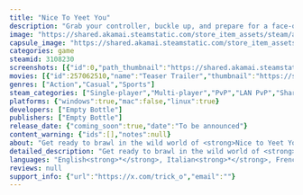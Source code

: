 ```yaml
---
title: "Nice To Yeet You"
description: "Grab your controller, buckle up, and prepare for a face-off like no other in Nice to Yeet You!"
image: "https://shared.akamai.steamstatic.com/store_item_assets/steam/apps/3108230/header.jpg?t=1728311288"
capsule_image: "https://shared.akamai.steamstatic.com/store_item_assets/steam/apps/3108230/6909182a6699d0ce56f3d4f6ee1fa5f95ddf56b9/capsule_231x87.jpg?t=1728311288"
categories: game
steamid: 3108230
screenshots: [{"id":0,"path_thumbnail":"https://shared.akamai.steamstatic.com/store_item_assets/steam/apps/3108230/ss_87cc56ee1da35efc45dcbc5a7f1b53a9d3894cb2.600x338.jpg?t=1728311288","path_full":"https://shared.akamai.steamstatic.com/store_item_assets/steam/apps/3108230/ss_87cc56ee1da35efc45dcbc5a7f1b53a9d3894cb2.1920x1080.jpg?t=1728311288"},{"id":1,"path_thumbnail":"https://shared.akamai.steamstatic.com/store_item_assets/steam/apps/3108230/ss_e768425ffd4c22e64b47512e66ff96130460cbc2.600x338.jpg?t=1728311288","path_full":"https://shared.akamai.steamstatic.com/store_item_assets/steam/apps/3108230/ss_e768425ffd4c22e64b47512e66ff96130460cbc2.1920x1080.jpg?t=1728311288"},{"id":2,"path_thumbnail":"https://shared.akamai.steamstatic.com/store_item_assets/steam/apps/3108230/ss_aca6aa646f38b2954735dbd19fc5e34e30851258.600x338.jpg?t=1728311288","path_full":"https://shared.akamai.steamstatic.com/store_item_assets/steam/apps/3108230/ss_aca6aa646f38b2954735dbd19fc5e34e30851258.1920x1080.jpg?t=1728311288"},{"id":3,"path_thumbnail":"https://shared.akamai.steamstatic.com/store_item_assets/steam/apps/3108230/ss_29034412db09fc64dd6c8b3727fb79d82474a5c7.600x338.jpg?t=1728311288","path_full":"https://shared.akamai.steamstatic.com/store_item_assets/steam/apps/3108230/ss_29034412db09fc64dd6c8b3727fb79d82474a5c7.1920x1080.jpg?t=1728311288"},{"id":4,"path_thumbnail":"https://shared.akamai.steamstatic.com/store_item_assets/steam/apps/3108230/ss_0521988d900e39bc1d037847171e766e37b9b808.600x338.jpg?t=1728311288","path_full":"https://shared.akamai.steamstatic.com/store_item_assets/steam/apps/3108230/ss_0521988d900e39bc1d037847171e766e37b9b808.1920x1080.jpg?t=1728311288"},{"id":5,"path_thumbnail":"https://shared.akamai.steamstatic.com/store_item_assets/steam/apps/3108230/ss_66a33e788769f2808efc61678a0519b5002ad7a2.600x338.jpg?t=1728311288","path_full":"https://shared.akamai.steamstatic.com/store_item_assets/steam/apps/3108230/ss_66a33e788769f2808efc61678a0519b5002ad7a2.1920x1080.jpg?t=1728311288"}]
movies: [{"id":257062510,"name":"Teaser Trailer","thumbnail":"https://shared.akamai.steamstatic.com/store_item_assets/steam/apps/257062510/aca6aa646f38b2954735dbd19fc5e34e30851258/movie_600x337.jpg?t=1728311280","webm":{"480":"http://video.akamai.steamstatic.com/store_trailers/257062510/movie480_vp9.webm?t=1728311280","max":"http://video.akamai.steamstatic.com/store_trailers/257062510/movie_max_vp9.webm?t=1728311280"},"mp4":{"480":"http://video.akamai.steamstatic.com/store_trailers/257062510/movie480.mp4?t=1728311280","max":"http://video.akamai.steamstatic.com/store_trailers/257062510/movie_max.mp4?t=1728311280"},"highlight":true},{"id":257060121,"name":"Gameplay Trailer","thumbnail":"https://shared.akamai.steamstatic.com/store_item_assets/steam/apps/257060121/aca6aa646f38b2954735dbd19fc5e34e30851258/movie_600x337.jpg?t=1727817034","webm":{"480":"http://video.akamai.steamstatic.com/store_trailers/257060121/movie480_vp9.webm?t=1727817034","max":"http://video.akamai.steamstatic.com/store_trailers/257060121/movie_max_vp9.webm?t=1727817034"},"mp4":{"480":"http://video.akamai.steamstatic.com/store_trailers/257060121/movie480.mp4?t=1727817034","max":"http://video.akamai.steamstatic.com/store_trailers/257060121/movie_max.mp4?t=1727817034"},"highlight":true}]
genres: ["Action","Casual","Sports"]
steam_categories: ["Single-player","Multi-player","PvP","LAN PvP","Shared/Split Screen PvP","Shared/Split Screen","Steam Achievements","Full controller support","Remote Play Together"]
platforms: {"windows":true,"mac":false,"linux":true}
developers: ["Empty Bottle"]
publishers: ["Empty Bottle"]
release_date: {"coming_soon":true,"date":"To be announced"}
content_warning: {"ids":[],"notes":null}
about: "Get ready to brawl in the wild world of <strong>Nice to Yeet You</strong>!<br><br>Take on your friends in local or online multiplayer and show them who's boss in fast-paced and intense battles. <br>Bounce against your opponents, throw them against the wall and make the box rotate.<br>Freeze to defend from dangerous attacks and find all the endless opportunities to yeet your enemies into oblivion in this brawler you don't want to miss.<br><br>It's brawler time: to win, throw your opponent outside the screen!<br><br><ul class=\"bb_ul\"><li> Two button brawler game<br></li><li> Classic battles 1v1 with rounds and lives<br></li><li> Timed battles (score as much as you can in a limited amount of time)<br></li><li> Couch co-op multiplayer<br></li><li> Online multiplayer</li></ul><br>So grab your controller, buckle up, and prepare for a face-off like no other in <strong>Nice to Yeet You</strong>!"
detailed_description: "Get ready to brawl in the wild world of <strong>Nice to Yeet You</strong>!<br><br>Take on your friends in local or online multiplayer and show them who's boss in fast-paced and intense battles. <br>Bounce against your opponents, throw them against the wall and make the box rotate.<br>Freeze to defend from dangerous attacks and find all the endless opportunities to yeet your enemies into oblivion in this brawler you don't want to miss.<br><br>It's brawler time: to win, throw your opponent outside the screen!<br><br><ul class=\"bb_ul\"><li> Two button brawler game<br></li><li> Classic battles 1v1 with rounds and lives<br></li><li> Timed battles (score as much as you can in a limited amount of time)<br></li><li> Couch co-op multiplayer<br></li><li> Online multiplayer</li></ul><br>So grab your controller, buckle up, and prepare for a face-off like no other in <strong>Nice to Yeet You</strong>!"
languages: "English<strong>*</strong>, Italian<strong>*</strong>, French<strong>*</strong>, German<strong>*</strong>, Spanish - Spain<strong>*</strong><br><strong>*</strong>languages with full audio support"
reviews: null
support_info: {"url":"https://x.com/trick_o","email":""}
---
```


